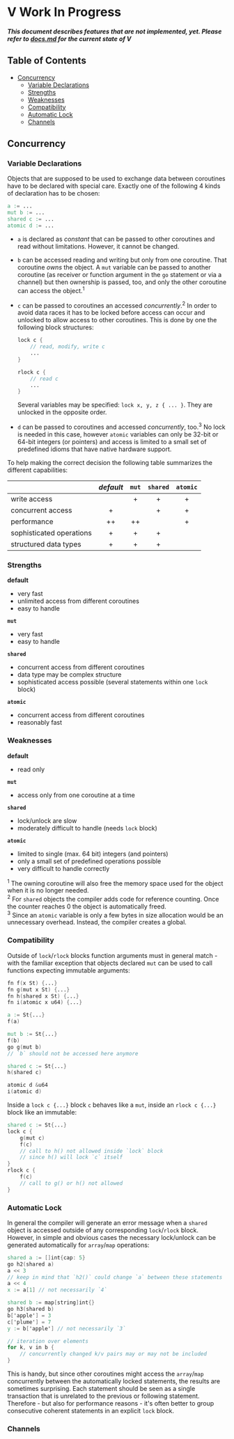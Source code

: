 # V Work In Progress

***This document describes features that are not implemented, yet.
Please refer to [docs.md](https://github.com/vlang/v/blob/master/doc/docs.md)
for the current state of V***

## Table of Contents

* [Concurrency](#concurrency)
    * [Variable Declarations](#variable-declarations)
    * [Strengths](#strengths)
    * [Weaknesses](#weaknesses)
    * [Compatibility](#compatibility)
    * [Automatic Lock](#automatic-lock)
    * [Channels](#channels)

## Concurrency

### Variable Declarations

Objects that are supposed to be used to exchange data between
coroutines have to be declared with special care. Exactly one of the following
4 kinds of declaration has to be chosen:

```v ignore
a := ...
mut b := ...
shared c := ...
atomic d := ...
```

- `a` is declared as *constant* that can be passed to
  other coroutines and read without limitations. However,
  it cannot be changed.
- `b` can be accessed reading and writing but only from one
  coroutine. That coroutine *owns* the object. A `mut` variable can
  be passed to another coroutine (as receiver or function argument in
  the `go` statement or via a channel) but then ownership is passed,
  too, and only the other coroutine can access the object.<sup>1</sup>
- `c` can be passed to coroutines an accessed
  *concurrently*.<sup>2</sup> In order to avoid data races it has to
  be locked before access can occur and unlocked to allow access to
  other coroutines. This is done by one the following block structures:
  ```v ignore
  lock c {
      // read, modify, write c
      ...
  }
  ```

  ```v ignore
  rlock c {
      // read c
      ...
  }
  ```
  Several variables may be specified: `lock x, y, z { ... }`.
  They are unlocked in the opposite order.
- `d` can be passed to coroutines and accessed *concurrently*,
  too.<sup>3</sup> No lock is needed in this case, however
  `atomic` variables can only be 32-bit or 64-bit integers (or pointers)
  and access is limited to a small set of predefined idioms that have
  native hardware support.

To help making the correct decision the following table summarizes the
different capabilities:

|                          | *default* | `mut` | `shared` | `atomic` |
|:-------------------------|:---------:|:-----:|:--------:|:--------:|
| write access             |           |   +   |    +     |    +     |
| concurrent access        |     +     |       |    +     |    +     |
| performance              |    ++     |  ++   |          |    +     |
| sophisticated operations |     +     |   +   |    +     |          |
| structured data types    |     +     |   +   |    +     |          |

### Strengths

**default**

- very fast
- unlimited access from different coroutines
- easy to handle

**`mut`**

- very fast
- easy to handle

**`shared`**

- concurrent access from different coroutines
- data type may be complex structure
- sophisticated access possible (several statements within one `lock`
  block)

**`atomic`**

- concurrent access from different coroutines
- reasonably fast

### Weaknesses

**default**

- read only

**`mut`**

- access only from one coroutine at a time

**`shared`**

- lock/unlock are slow
- moderately difficult to handle (needs `lock` block)

**`atomic`**

- limited to single (max. 64 bit) integers (and pointers)
- only a small set of predefined operations possible
- very difficult to handle correctly

<sup>1</sup> The owning coroutine will also free the memory space used
for the object when it is no longer needed.  
<sup>2</sup> For `shared` objects the compiler adds code for reference
counting. Once the counter reaches 0 the object is automatically freed.  
<sup>3</sup> Since an `atomic` variable is only a few bytes in size
allocation would be an unnecessary overhead. Instead, the compiler
creates a global.

### Compatibility

Outside of `lock`/`rlock` blocks function arguments must in general
match - with the familiar exception that objects declared `mut` can be
used to call functions expecting immutable arguments:

```v ignore
fn f(x St) {...}
fn g(mut x St) {...}
fn h(shared x St) {...}
fn i(atomic x u64) {...}

a := St{...}
f(a)

mut b := St{...}
f(b)
go g(mut b)
// `b` should not be accessed here anymore

shared c := St{...}
h(shared c)

atomic d &u64
i(atomic d)
```

Inside a `lock c {...}` block `c` behaves like a `mut`,
inside an `rlock c {...}` block like an immutable:

```v ignore
shared c := St{...}
lock c {
    g(mut c)
    f(c)
    // call to h() not allowed inside `lock` block
    // since h() will lock `c` itself
}
rlock c {
    f(c)
    // call to g() or h() not allowed
}
```

### Automatic Lock

In general the compiler will generate an error message when a `shared`
object is accessed outside of any corresponding `lock`/`rlock`
block. However, in simple and obvious cases the necessary lock/unlock
can be generated automatically for `array`/`map` operations:

```v ignore
shared a := []int{cap: 5}
go h2(shared a)
a << 3
// keep in mind that `h2()` could change `a` between these statements
a << 4
x := a[1] // not necessarily `4`

shared b := map[string]int{}
go h3(shared b)
b['apple'] = 3
c['plume'] = 7
y := b['apple'] // not necessarily `3`

// iteration over elements
for k, v in b {
    // concurrently changed k/v pairs may or may not be included
}
```

This is handy, but since other coroutines might access the `array`/`map`
concurrently between the automatically locked statements, the results
are sometimes surprising. Each statement should be seen as a single
transaction that is unrelated to the previous or following
statement. Therefore - but also for performance reasons - it's often
better to group consecutive coherent statements in an explicit `lock` block.

### Channels
